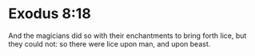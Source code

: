 # Exodus 8:18

And the magicians did so with their enchantments to bring forth lice, but they could not: so there were lice upon man, and upon beast.